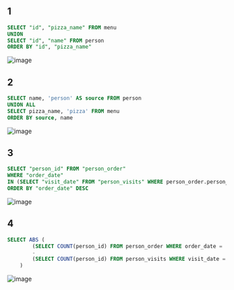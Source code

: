 ## 1
```sql
SELECT "id", "pizza_name" FROM menu
UNION
SELECT "id", "name" FROM person 
ORDER BY "id", "pizza_name"
```
![image](https://github.com/ishouldbefound/SQL/assets/144837901/616d895a-a0cd-46e8-9606-659e36d3d9a0)

## 2
```sql
SELECT name, 'person' AS source FROM person
UNION ALL
SELECT pizza_name, 'pizza' FROM menu 
ORDER BY source, name
```
![image](https://github.com/ishouldbefound/SQL/assets/144837901/3ca0293a-6e56-4cb4-916c-8cd9c78766a9)

## 3
```sql
SELECT "person_id" FROM "person_order" 
WHERE "order_date"
IN (SELECT "visit_date" FROM "person_visits" WHERE person_order.person_id = person_visits.person_id)
ORDER BY "order_date" DESC
```
![image](https://github.com/ishouldbefound/SQL/assets/144837901/8eace6bb-666b-43a5-8cfd-a85b1a42a805)

## 4
```sql
SELECT ABS (
		(SELECT COUNT(person_id) FROM person_order WHERE order_date = '2022-01-07') 
		-
		(SELECT COUNT(person_id) FROM person_visits WHERE visit_date = '2022-01-07')
	)
```
![image](https://github.com/ishouldbefound/SQL/assets/144837901/2c65e8e7-721d-4cbc-87b5-add57ec50fc9)
